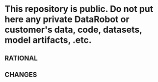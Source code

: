 
# This repository is public. Do not put here any private DataRobot or customer's data, code, datasets, model artifacts, .etc.

## RATIONAL
<!-- For efficient review please explain "why" you are making this change. -->


## CHANGES
<!-- List the changes in this PR, in highlights. -->
